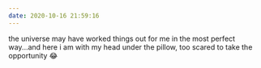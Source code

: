 ```yaml
---
date: 2020-10-16 21:59:16
---
```

the universe may have worked things out for me in the most perfect way...and here i am with my head under the pillow, too scared to take the opportunity :joy:
